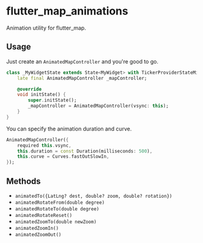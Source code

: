 # flutter_map_animations

Animation utility for flutter_map.

## Usage

Just create an `AnimatedMapController` and you're good to go.

```dart
class _MyWidgetState extends State<MyWidget> with TickerProviderStateMixin {
    late final AnimatedMapController _mapController;

    @override
    void initState() {
        super.initState();
        _mapController = AnimatedMapController(vsync: this);
    }
}
```

You can specify the animation duration and curve.

```dart
AnimatedMapController({
    required this.vsync,
    this.duration = const Duration(milliseconds: 500),
    this.curve = Curves.fastOutSlowIn,
});
```

## Methods

* `animatedTo({LatLng? dest, double? zoom, double? rotation})`
* `animatedRotateFrom(double degree)`
* `animatedRotateTo(double degree)`
* `animatedRotateReset()`
* `animatedZoomTo(double newZoom)`
* `animatedZoomIn()`
* `animatedZoomOut()`
